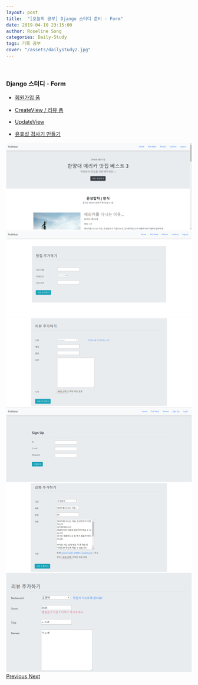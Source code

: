 ```yaml
---
layout: post
title:  "[오늘의 공부] Django 스터디 준비 - Form"
date: 2019-04-10 23:15:00
author: Roseline Song
categories: Daily-Study
tags: 기록 공부
cover: "/assets/dailystudy2.jpg"
---
```


<br>

### Django 스터디 - Form 

- [회원가입 폼](https://roseline124.github.io/django/2019/04/10/pickmeal-signupform.html) 

- [CreateView / 리뷰 폼](https://roseline124.github.io/django/2019/04/10/pickmeal-reviewform.html) 

- [UpdateView](https://roseline124.github.io/django/2019/04/10/pickmeal-updateview.html)

- [유효성 검사기 만들기](https://roseline124.github.io/django/2019/04/10/pickmeal-validators.html) 



<div id="carouselExampleControls" class="carousel slide" data-ride="carousel">
  <div class="carousel-inner">
    <div class="carousel-item active">
      <img src="/assets/images/190411_home.PNG" class="d-block w-100" alt="...">
    </div>
    <div class="carousel-item">
      <img src="/assets/images/190411_restaurantForm.PNG" class="d-block w-100" alt="...">
    </div>
    <div class="carousel-item">
      <img src="/assets/images/190411_reviewForm.PNG" class="d-block w-100" alt="...">
    </div>
  </div>
    <div class="carousel-item ">
      <img src="/assets/images/190411_signup.PNG" class="d-block w-100" alt="...">
    </div>
    <div class="carousel-item">
      <img src="/assets/images/190411_updateForm.PNG" class="d-block w-100" alt="...">
    </div>
    <div class="carousel-item">
      <img src="/assets/images/190411_validateForm.PNG" class="d-block w-100" alt="...">
    </div>
  </div>
  <a class="carousel-control-prev" href="#carouselExampleControls" role="button" data-slide="prev">
    <span class="carousel-control-prev-icon" aria-hidden="true"></span>
    <span class="sr-only">Previous</span>
  </a>
  <a class="carousel-control-next" href="#carouselExampleControls" role="button" data-slide="next">
    <span class="carousel-control-next-icon" aria-hidden="true"></span>
    <span class="sr-only">Next</span>
  </a>
</div>